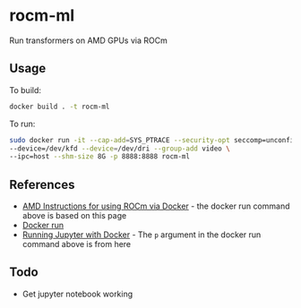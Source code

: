 # rocm-ml
Run transformers on AMD GPUs via ROCm

## Usage

To build:

```sh
docker build . -t rocm-ml
```

To run:

```sh
sudo docker run -it --cap-add=SYS_PTRACE --security-opt seccomp=unconfined \
--device=/dev/kfd --device=/dev/dri --group-add video \
--ipc=host --shm-size 8G -p 8888:8888 rocm-ml 
```



## References

- [AMD Instructions for using ROCm via Docker](https://rocm.docs.amd.com/projects/install-on-linux/en/latest/install/3rd-party/pytorch-install.html#using-a-docker-image-with-pytorch-pre-installed) - the docker run command above is based on this page
- [Docker run](https://docs.docker.com/reference/cli/docker/container/run/)
- [Running Jupyter with Docker](https://deepnote.com/guides/jupyter/how-to-run-jupyter-in-docker) - The `p` argument in the docker run command above is from here

## Todo

- Get jupyter notebook working